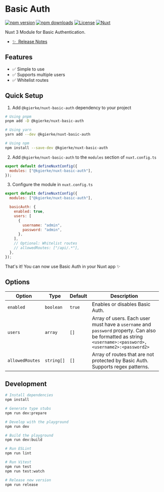 # Basic Auth

[![npm version][npm-version-src]][npm-version-href]
[![npm downloads][npm-downloads-src]][npm-downloads-href]
[![License][license-src]][license-href]
[![Nuxt][nuxt-src]][nuxt-href]

Nuxt 3 Module for Basic Authentication.

- [✨ &nbsp;Release Notes](/CHANGELOG.md)
  <!-- - [🏀 Online playground](https://stackblitz.com/github/your-org/@kgierke/nuxt-basic-auth?file=playground%2Fapp.vue) -->
  <!-- - [📖 &nbsp;Documentation](https://example.com) -->

## Features

<!-- Highlight some of the features your module provide here -->

- ✅ Simple to use
- ✅ Supports multiple users
- ✅ Whitelist routes

## Quick Setup

1. Add `@kgierke/nuxt-basic-auth` dependency to your project

```bash
# Using pnpm
pnpm add -D @kgierke/nuxt-basic-auth

# Using yarn
yarn add --dev @kgierke/nuxt-basic-auth

# Using npm
npm install --save-dev @kgierke/nuxt-basic-auth
```

2. Add `@kgierke/nuxt-basic-auth` to the `modules` section of `nuxt.config.ts`

```js
export default defineNuxtConfig({
  modules: ["@kgierke/nuxt-basic-auth"],
});
```

3. Configure the module in `nuxt.config.ts`

```js
export default defineNuxtConfig({
  modules: ["@kgierke/nuxt-basic-auth"],

  basicAuth: {
    enabled: true,
    users: [
      {
        username: "admin",
        password: "admin",
      },
    ],
    // Optional: Whitelist routes
    // allowedRoutes: ["/api/.*"],
  },
});
```

That's it! You can now use Basic Auth in your Nuxt app ✨

## Options

| Option          | Type       | Default | Description                                                                                                                                               |
| --------------- | ---------- | ------- | --------------------------------------------------------------------------------------------------------------------------------------------------------- |
| `enabled`       | `boolean`  | `true`  | Enables or disables Basic Auth.                                                                                                                           |
| `users`         | `array`    | `[]`    | Array of users. Each user must have a `username` and `password` property. Can also be formatted as string `<username>:<password>,<username2>:<password2>` |
| `allowedRoutes` | `string[]` | `[]`    | Array of routes that are not protected by Basic Auth. Supports regex patterns.                                                                            |

## Development

```bash
# Install dependencies
npm install

# Generate type stubs
npm run dev:prepare

# Develop with the playground
npm run dev

# Build the playground
npm run dev:build

# Run ESLint
npm run lint

# Run Vitest
npm run test
npm run test:watch

# Release new version
npm run release
```

<!-- Badges -->

[npm-version-src]: https://img.shields.io/npm/v/@kgierke/nuxt-basic-auth/latest.svg?style=flat&colorA=18181B&colorB=28CF8D
[npm-version-href]: https://npmjs.com/package/@kgierke/nuxt-basic-auth
[npm-downloads-src]: https://img.shields.io/npm/dm/@kgierke/nuxt-basic-auth.svg?style=flat&colorA=18181B&colorB=28CF8D
[npm-downloads-href]: https://npmjs.com/package/@kgierke/nuxt-basic-auth
[license-src]: https://img.shields.io/npm/l/@kgierke/nuxt-basic-auth.svg?style=flat&colorA=18181B&colorB=28CF8D
[license-href]: https://npmjs.com/package/@kgierke/nuxt-basic-auth
[nuxt-src]: https://img.shields.io/badge/Nuxt-18181B?logo=nuxt.js
[nuxt-href]: https://nuxt.com
